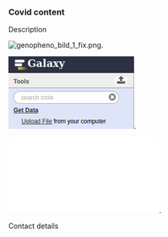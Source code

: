 ### Covid content

Description


![genopheno_bild_1_fix.png](https://foobarx.github.io/foobarx.github.io/genopheno_bild_1_fix.png).

![genopheno_bild_1.png](genopheno_bild_1.png).

![genopheno_bild_1_bla.png](/Campusplan_A4_englisch.pdf).

Contact details
